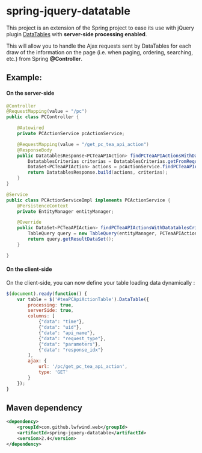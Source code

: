 
# spring-jquery-datatable
This project is an extension of the Spring project to ease its use with jQuery plugin [DataTables](http://datatables.net/) with **server-side processing enabled**.

This will allow you to handle the Ajax requests sent by DataTables for each draw of the information on the page (i.e. when paging, ordering, searching, etc.) from Spring **@Controller**.

## Example:
#### On the server-side
```java
@Controller
@RequestMapping(value = "/pc")
public class PCController {

    @Autowired
    private PCActionService pcActionService;

    @RequestMapping(value = "/get_pc_tea_api_action")
    @ResponseBody
    public DatatablesResponse<PCTeaAPIAction> findPCTeaAPIActionsWithDatatablesCriterias(HttpServletRequest request) {
        DatatablesCriterias criterias = DatatablesCriterias.getFromRequest(request);
        DataSet<PCTeaAPIAction> actions = pcActionService.findPCTeaAPIActionsWithDatatablesCriterias(criterias);
        return DatatablesResponse.build(actions, criterias);
    }
}
```
```java
@Service
public class PCActionServiceImpl implements PCActionService {
    @PersistenceContext
    private EntityManager entityManager;

    @Override
    public DataSet<PCTeaAPIAction> findPCTeaAPIActionsWithDatatablesCriterias(DatatablesCriterias criterias) {
        TableQuery query = new TableQuery(entityManager, PCTeaAPIAction.class, criterias);
        return query.getResultDataSet();
    }

}
```

#### On the client-side

On the client-side, you can now define your table loading data dynamically :

```javascript
$(document).ready(function() {
    var table = $('#teaPCApiActionTable').DataTable({
        processing: true,
        serverSide: true,
        columns: [
            {"data": "time"},
            {"data": "uid"},
            {"data": "api_name"},
            {"data": "request_type"},
            {"data": "parameters"},
            {"data": "response_idx"}
        ],
        ajax: {
            url: '/pc/get_pc_tea_api_action',
            type: 'GET'
        }
    });
}
```

## Maven dependency

```xml
<dependency>
    <groupId>com.github.lwfwind.web</groupId>
    <artifactId>spring-jquery-datatable</artifactId>
    <version>2.4</version>
</dependency>
```

